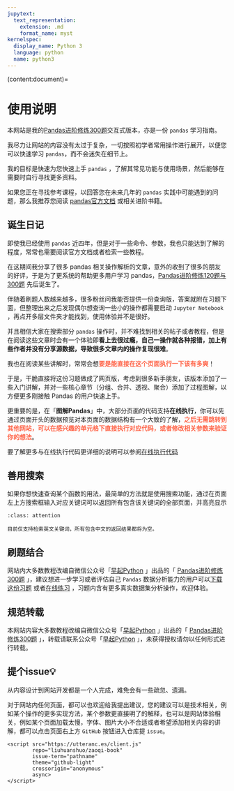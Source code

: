 ```yaml
---
jupytext:
  text_representation:
    extension: .md
    format_name: myst
kernelspec:
  display_name: Python 3
  language: python
  name: python3
---
```



(content:document)=

# 使用说明

本网站是我的[Pandas进阶修炼300题](https://mp.weixin.qq.com/s/GW6OxfwIp2X8p2X9fcQZOg)交互式版本，亦是一份 `pandas` 学习指南。

我尽力让网站的内容没有太过于复杂，一切按照初学者常用操作进行展开，以便您可以快速学习 `pandas`，而不会迷失在细节上。

我的目标是快速为您快速上手 `pandas` ，了解其常见功能与使用场景，然后能够在需要时自行寻找更多资料。

如果您正在寻找参考课程，以回答您在未来几年的 `pandas` 实践中可能遇到的问题，那么我推荐您阅读 [pandas官方文档](https://pandas.pydata.org) 或相关进阶书籍。



## 诞生日记


即使我已经使用 `pandas` 近四年，但是对于一些命令、参数，我也只能达到了解的程度，常常也需要阅读官方文档或者检索一些教程。

在这期间我分享了很多 pandas 相关操作解析的文章，意外的收到了很多的朋友的好评，于是为了更系统的帮助更多用户学习 pandas，[Pandas进阶修炼120题与300题](https://mp.weixin.qq.com/s/GW6OxfwIp2X8p2X9fcQZOg) 先后诞生了。

伴随着刷题人数越来越多，很多粉丝问我能否提供一份查询版，答案就附在习题下面，但整理出来之后发现偶尔想查询一些小的操作都需要启动 `Jupyter Notebook` ，再点开多层文件夹才能找到，使用体验并不是很好。

并且相信大家在搜索部分 `pandas` 操作时，并不难找到相关的帖子或者教程，但是在阅读这些文章时会有一个体验即**看上去很过瘾，自己一操作就各种报错，加上有些作者并没有分享源数据，导致很多文章内的操作复现很难**。

我也在阅读某些讲解时，常常会想<font color='tomato'>**要是能直接在这个页面执行一下该有多爽**</font>！

于是，干脆直接将这份习题做成了网页版，考虑到很多新手朋友，该版本添加了一些入门讲解，并对一些核心章节（分组、合并、透视、聚合）添加了过程图解，以方便更多刚接触 Pandas 的用户快速上手。

更重要的是，在「**图解Pandas**」中，大部分页面的代码支持**在线执行**，你可以先通过页面开头的数据预览对本页面的数据结构有一个大致的了解，<font color='tomato'>**之后无需跳转到其他网站，可以在感兴趣的单元格下直接执行对应代码，或者修改相关参数来验证你的想法**</font>。

要了解更多与在线执行代码更详细的说明可以参阅[在线执行代码](在线执行.md)


## 善用搜索

如果你想快速查询某个函数的用法，最简单的方法就是使用搜索功能，通过在页面左上方搜索框输入对应关键词可以返回所有包含该关键词的全部页面，并高亮显示

```{admonition} 注意
:class: attention

目前仅支持检索英文关键词，所有包含中文的返回结果都将为空。
```


## 刷题结合

网站内大多数教程改编自微信公众号「[早起Python](https://pic.liuzaoqi.com/picgo/202112150908823.jpeg) 」出品的「 [Pandas进阶修炼300题](https://mp.weixin.qq.com/s/GW6OxfwIp2X8p2X9fcQZOg) 」，建议想进一步学习或者评估自己 `Pandas` 数据分析能力的用户可以[下载这份习题](https://mp.weixin.qq.com/s/GW6OxfwIp2X8p2X9fcQZOg) 或者[在线练习](https://www.heywhale.com/mw/project/6146c0318447b8001769ff20) ，习题内含有更多真实数据集分析操作，欢迎体验。

## 规范转载

本网站内容大多数教程改编自微信公众号「[早起Python](https://pic.liuzaoqi.com/picgo/202112150908823.jpeg) 」出品的「 [Pandas进阶修炼300题](https://mp.weixin.qq.com/s/GW6OxfwIp2X8p2X9fcQZOg) 」，转载请联系公众号「[早起Python](https://pic.liuzaoqi.com/picgo/202112150908823.jpeg) 」，未获得授权请勿以任何形式进行转载。

## 提个issue💡

从内容设计到网站开发都是一个人完成，难免会有一些疏忽、遗漏。

对于网站内任何页面，都可以也欢迎给我提出建议，您的建议可以是技术相关，例如某个操作的更多实现方法，某个参数更直接明了的解释，也可以是网站体验相关，例如某个页面加载太慢，字体、图片大小不合适或者希望添加相关内容的讲解，都可以点击页面右上方 `GitHub` 按钮进入仓库提 `issue`。 
```{raw} html
<script src="https://utteranc.es/client.js"
        repo="liuhuanshuo/zaoqi-book"
        issue-term="pathname"
        theme="github-light"
        crossorigin="anonymous"
        async>
</script>
```